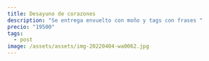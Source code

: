 ```yaml
---
title: Desayuno de corazones
description: "Se entrega envuelto con moño y tags con frases "
precio: "19500"
tags:
  - post
image: /assets/assets/img-20220404-wa0062.jpg
---
```

